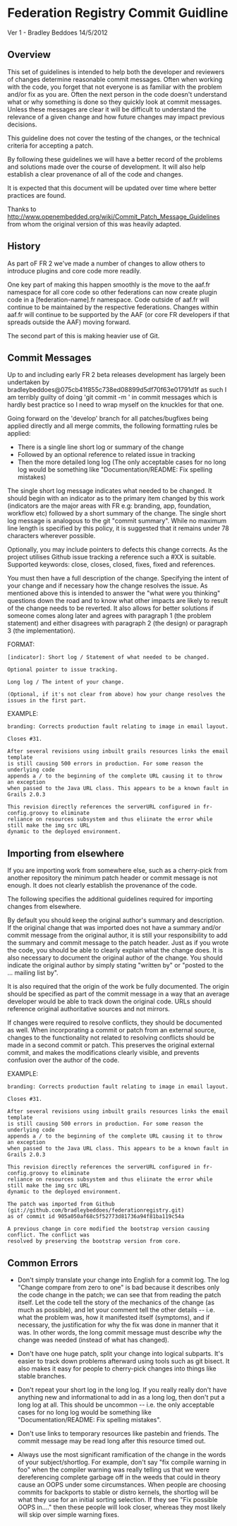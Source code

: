 # Federation Registry Commit Guidline
Ver 1 - Bradley Beddoes
14/5/2012

## Overview
This set of guidelines is intended to help both the developer and reviewers of changes determine reasonable commit messages. Often when working with the code, you forget that not everyone is as familiar with the problem and/or fix as you are. Often the next person in the code doesn't understand what or why something is done so they quickly look at commit messages. Unless these messages are clear it will be difficult to understand the relevance of a given change and how future changes may impact previous decisions.

This guideline does not cover the testing of the changes, or the technical criteria for accepting a patch.

By following these guidelines we will have a better record of the problems and solutions made over the course of development. It will also help establish a clear provenance of all of the code and changes.

It is expected that this document will be updated over time where better practices are found.

Thanks to http://www.openembedded.org/wiki/Commit_Patch_Message_Guidelines from whom the original version of this was heavily adapted.

## History
As part oF FR 2 we've made a number of changes to allow others to introduce plugins and core code more readily.

One key part of making this happen smoothly is the move to the aaf.fr namespace for all core code so other federations can now create plugin code in
a [federation-name].fr namespace. Code outside of aaf.fr will continue to be maintained by the respective federations. Changes within aaf.fr will
continue to be supported by the AAF (or core FR developers if that spreads outside the AAF) moving forward.

The second part of this is making heavier use of Git.

## Commit Messages
Up to and including early FR 2 beta releases development has largely been undertaken by bradleybeddoes@075cb41f855c738ed08899d5df70f63e01791d1f as such I am terribly guilty of doing 'git commit -m <one liner>' in commit messages which is hardly best practice so I need to wrap myself on the knuckles for that one.

Going forward on the 'develop' branch for all patches/bugfixes being applied directly and all merge commits, the following formatting rules be applied:
- There is a single line short log or summary of the change
- Followed by an optional reference to related issue in tracking
- Then the more detailed long log (The only acceptable cases for no long log would be something like "Documentation/README: Fix spelling mistakes)

The single short log message indicates what needed to be changed. It should begin with an indicator as to the primary item changed by this work (indicators are the major areas with FR e.g: branding, app, foundation, workflow etc)  followed by a short summary of the change. The single short log message is analogous to the git "commit summary". While no maximum line length is specified by this policy, it is suggested that it remains under 78 characters wherever possible.

Optionally, you may include pointers to defects this change corrects. As the project utilises Github issue tracking a reference such a #XX is suitable. Supported keywords: close, closes, closed, fixes, fixed and references.

You must then have a full description of the change. Specifying the intent of your change and if necessary how the change resolves the issue.
As mentioned above this is intended to answer the "what were you thinking" questions down the road and to know what other impacts are likely to result of the change needs to be reverted. It also allows for better solutions if someone comes along later and agrees with paragraph 1 (the problem statement) and either disagrees with paragraph 2 (the design) or paragraph 3 (the implementation).

FORMAT:

    [indicator]: Short log / Statement of what needed to be changed.
      
    Optional pointer to issue tracking.
      
    Long log / The intent of your change.
      
    (Optional, if it's not clear from above) how your change resolves the
    issues in the first part.

EXAMPLE:

    branding: Corrects production fault relating to image in email layout.

    Closes #31.

    After several revisions using inbuilt grails resources links the email template
    is still causing 500 errors in production. For some reason the underlying code
    appends a / to the beginning of the complete URL causing it to throw an exception
    when passed to the Java URL class. This appears to be a known fault in Grails 2.0.3

    This revision directly references the serverURL configured in fr-config.groovy to eliminate
    reliance on resources subsystem and thus eliinate the error while still make the img src URL
    dynamic to the deployed environment.

## Importing from elsewhere
If you are importing work from somewhere else, such as a cherry-pick from another repository the minimum patch header or commit message is not enough. It does not clearly establish the provenance of the code.

The following specifies the additional guidelines required for importing changes from elsewhere.

By default you should keep the original author's summary and description. If the original change that was imported does not have a summary and/or commit message from the original author, it is still your responsibility to add the summary and commit message to the patch header. Just as if you wrote the code, you should be able to clearly explain what the change does. It is also necessary to document the original author of the change. You should indicate the original author by simply stating "written by" or "posted to the ... mailing list by".

It is also required that the origin of the work be fully documented. The origin should be specified as part of the commit message in a way that an average developer would be able to track down the original code. URLs should reference original authoritative sources and not mirrors.

If changes were required to resolve conflicts, they should be documented as well. When incorporating a commit or patch from an external source, changes to the functionality not related to resolving conflicts should be made in a second commit or patch. This preserves the original external commit, and makes the modifications clearly visible, and prevents confusion over the author of the code.

EXAMPLE:

    branding: Corrects production fault relating to image in email layout.

    Closes #31.

    After several revisions using inbuilt grails resources links the email template
    is still causing 500 errors in production. For some reason the underlying code
    appends a / to the beginning of the complete URL causing it to throw an exception
    when passed to the Java URL class. This appears to be a known fault in Grails 2.0.3

    This revision directly references the serverURL configured in fr-config.groovy to eliminate
    reliance on resources subsystem and thus eliinate the error while still make the img src URL
    dynamic to the deployed environment.

    The patch was imported from Github (git://github.com/bradleybeddoes/federationregistry.git) 
    as of commit id 905a050af68c5f52773d81736a94f81ba119c54a

    A previous change in core modified the bootstrap version causing conflict. The conflict was 
    resolved by preserving the bootstrap version from core.

## Common Errors
- Don't simply translate your change into English for a commit log. The log "Change compare from zero to one" is bad because it describes only the code change in the patch; we can see that from reading the patch itself. Let the code tell the story of the mechanics of the change (as much as possible), and let your comment tell the other details -- i.e. what the problem was, how it manifested itself (symptoms), and if necessary, the justification for why the fix was done in manner that it was. In other words, the long commit message must describe *why* the change was needed (instead of what has changed).

- Don't have one huge patch, split your change into logical subparts. It's easier to track down problems afterward using tools such as git bisect. It also makes it easy for people to cherry-pick changes into things like stable branches.

- Don't repeat your short log in the long log. If you really really don't have anything new and informational to add in as a long log, then don't put a long log at all. This should be uncommon -- i.e. the only acceptable cases for no long log would be something like "Documentation/README: Fix spelling mistakes".

- Don't use links to temporary resources like pastebin and friends. The commit message may be read long after this resource timed out.

- Always use the most significant ramification of the change in the words of your subject/shortlog. For example, don't say "fix compile warning in foo" when the compiler warning was really telling us that we were dereferencing complete garbage off in the weeds that could in theory cause an OOPS under some circumstances. When people are choosing commits for backports to stable or distro kernels, the shortlog will be what they use for an initial sorting selection. If they see "Fix possible OOPS in...." then these people will look closer, whereas they most likely will skip over simple warning fixes.

